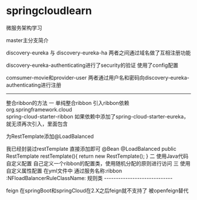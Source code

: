 # springcloudlearn
微服务架构学习

master主分支简介

discovery-eureka 与 discovery-eureka-ha 两者之间通过域名做了互相注册功能

discovery-eureka-authenticating进行了security的验证 使用了config配置

comsumer-movie和provider-user 两者通过用户名和密码向discovery-eureka-authenticating进行注册


----------------------------
整合ribbon的方法
一 单纯整合ribbon
引入ribbon依赖
<dependency>    
    <groupId>org.springframework.cloud</groupId>    
    <artifactId>spring-cloud-starter-ribbon</artifactId>
</dependency>
如果依赖中添加了spring-cloud-starter-eureka，就无须再次引入，里面包含

为RestTemplate添加@LoadBalanced

我已经封装过restTemplate 直接添加即可
@Bean
    @LoadBalanced
    public RestTemplate restTemplate(){
        return new RestTemplate();
    }
二 使用Java代码自定义配置
    自己定义一个ribbon的配置类，使用随机分配的原则进行访问
三 使用自定义属性配置
    在yml文件中 通过服务名称:ribbon :NFloadBalancerRuleClassName: 规则类
    -----------------------------
    
feign 在springBoot和springCloud在2.X之后feign就不支持了 被openfeign替代
